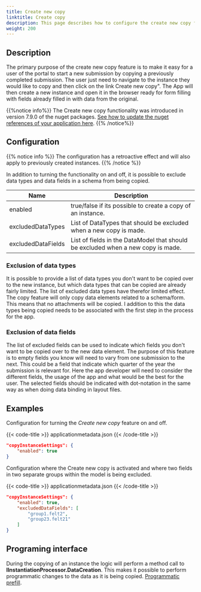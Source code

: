 ```yaml
---
title: Create new copy
linktitle: Create copy
description: This page describes how to configure the create new copy functionality in an app.
weight: 200
---
```


## Description
The primary purpose of the create new copy feature is to make it easy for a user of the portal to start a new submission by copying a previously completed submission. The user just need to navigate to the instance they would like to copy and then click on the link Create new copy". The App will then create a new instance and open it in the browser ready for form filling with fields already filled in with data from the original.

{{%notice info%}}
The Create new copy functionality was introduced in version 7.9.0 of the nuget packages.
[See how to update the nuget references of your application here](/app/maintainance/dependencies/).
{{% /notice%}}

## Configuration

{{% notice info  %}}
The configuration has a retroactive effect and will also apply to previously created instances.
{{% /notice %}}

In addition to turning the functionality on and off, it is possible to exclude data types and data fields in a schema from being copied.

| Name               | Description                                                                      |
| ------------------ | -------------------------------------------------------------------------------- |
| enabled            | true/false if its possible to create a copy of an instance.                      |
| excludedDataTypes  | List of DataTypes that should be excluded when a new copy is made.               |
| excludedDataFields | List of fields in the DataModel that should be excluded when a new copy is made. |

### Exclusion of data types

It is possible to provide a list of data types you don't want to be copied over to the new instance, but which data types that can be copied are already fairly limited. The list of excluded data types have therefor limited effect. The copy feature will only copy data elements related to a schema/form. This means that no attachments will be copied. I addition to this the data types being copied needs to be associated with the first step in the process for the app.

### Exclusion of data fields

The list of excluded fields can be used to indicate which fields you don't want to be copied over to the new data element. The purpose of this feature is to empty fields you know will need to vary from one submission to the next. This could be a field that indicate which quarter of the year the submission is relevant for. Here the app developer will need to consider the different fields, the usage of the app and what would be the best for the user. The selected fields should be indicated with dot-notation in the same way as when doing data binding in layout files.

## Examples

Configuration for turning the *Create new copy* feature on and off.

{{< code-title >}}
applicationmetadata.json
{{< /code-title >}}

```json
"copyInstanceSettings": {
    "enabled": true
}
```

Configuration where the Create new copy is activated and where two fields in two separate groups within the model is being excluded.

{{< code-title >}}
applicationmetadata.json
{{< /code-title >}}

```json
"copyInstanceSettings": {
    "enabled": true,
    "excludedDataFields": [
        "group1.felt2",
        "group23.felt21"
    ]
}
```
## Programing interface

During the copying of an instance the logic will perform a method call to **IInstantiationProcessor.DataCreation**. This makes it possible to perform programmatic changes to the data as it is being copied. [Programmatic prefill](/altinn-studio/reference/data/prefill/custom/).
